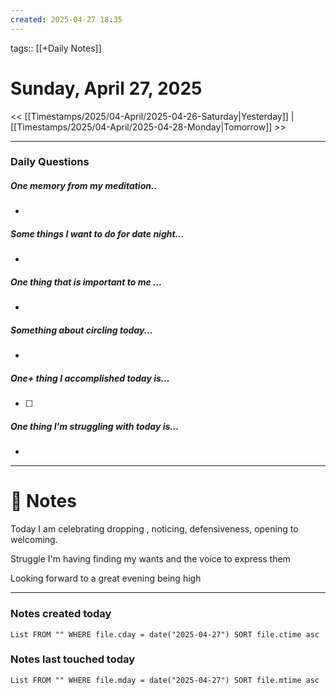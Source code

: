 ```yaml
---
created: 2025-04-27 18:35
---
```

tags:: [[+Daily Notes]]

# Sunday, April 27, 2025

<< [[Timestamps/2025/04-April/2025-04-26-Saturday|Yesterday]] | [[Timestamps/2025/04-April/2025-04-28-Monday|Tomorrow]] >>

---
### Daily Questions
#####  One memory from my meditation..  
- 

#####  Some things I want to do for date night...
- 
##### One thing that is important to me ...
- 
##### Something about circling today...  
- 
##### One+ thing I accomplished today is...
- [ ] 

##### One thing I'm struggling with today is...
- 

---
# 📝 Notes
Today I am celebrating dropping , noticing, defensiveness, opening to welcoming. 

Struggle I'm having finding my wants and the voice to express them 

Looking forward to a great evening being high

---
### Notes created today
```dataview
List FROM "" WHERE file.cday = date("2025-04-27") SORT file.ctime asc
```

### Notes last touched today
```dataview
List FROM "" WHERE file.mday = date("2025-04-27") SORT file.mtime asc
```